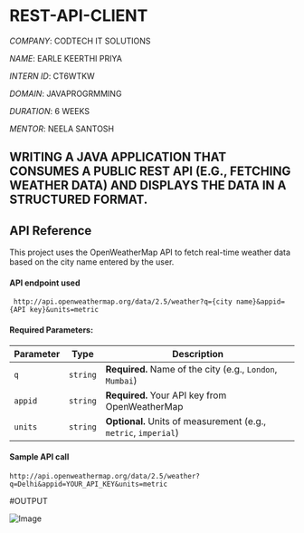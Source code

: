 # REST-API-CLIENT

*COMPANY*: CODTECH IT SOLUTIONS

*NAME*: EARLE KEERTHI PRIYA

*INTERN ID*: CT6WTKW

*DOMAIN*: JAVAPROGRMMING

*DURATION*: 6 WEEKS

*MENTOR*: NEELA SANTOSH

## WRITING A JAVA APPLICATION THAT CONSUMES  A PUBLIC REST API (E.G., FETCHING WEATHER  DATA) AND DISPLAYS THE DATA IN A  STRUCTURED FORMAT.


## API Reference

This project uses the OpenWeatherMap API to fetch real-time weather data based on the city name entered by the user.

#### API endpoint used

```http
 http://api.openweathermap.org/data/2.5/weather?q={city name}&appid={API key}&units=metric

```
#### Required Parameters:


| Parameter | Type     | Description                                                     |
| --------- | -------- | --------------------------------------------------------------- |
| `q`       | `string` | **Required.** Name of the city (e.g., `London`, `Mumbai`)       |
| `appid`   | `string` | **Required.** Your API key from OpenWeatherMap                  |
| `units`   | `string` | **Optional.** Units of measurement (e.g., `metric`, `imperial`) |

#### Sample API call
```http
http://api.openweathermap.org/data/2.5/weather?q=Delhi&appid=YOUR_API_KEY&units=metric

```



#OUTPUT

![Image](https://github.com/user-attachments/assets/ebc88ed7-ca58-4231-bfaa-1ec7471c019d)
